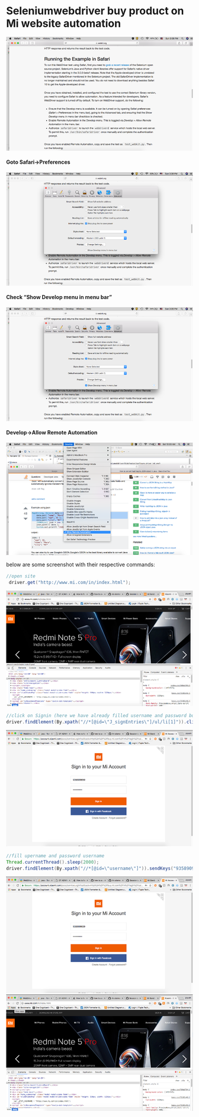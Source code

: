 # Seleniumwebdriver buy product on Mi website automation

![Throughput Graph](https://github.com/PiyushMittl/seleniumwebdriver/blob/master/configure_driver_im1.png)

#### Goto Safari->Preferences
![Throughput Graph](https://github.com/PiyushMittl/seleniumwebdriver/blob/master/configure_driver_im2.png)

#### Check “Show Develop menu in menu bar”
![Throughput Graph](https://github.com/PiyushMittl/seleniumwebdriver/blob/master/configure_driver_im3.png)

#### Develop->Allow Remote Automation
![Throughput Graph](https://github.com/PiyushMittl/seleniumwebdriver/blob/master/configure_driver_im4.png)


below are some screenshot with their respective commands:

```java
//open site
 driver.get("http://www.mi.com/in/index.html");
```
![Throughput Graph](https://github.com/PiyushMittl/seleniumwebdriver/blob/master/opensite.png)
```java
//click on Signin (here we have already filled username and password but we will fill it programatically through webdriver)
driver.findElement(By.xpath("//*[@id=\"J_signEntries\"]/ul/li[1]")).click();
```
![Throughput Graph](https://github.com/PiyushMittl/seleniumwebdriver/blob/master/username.png)
```java
//fill upername and password username
Thread.currentThread().sleep(2000);
driver.findElement(By.xpath("//*[@id=\"username\"]")).sendKeys("9358909659");
```
![Throughput Graph](https://github.com/PiyushMittl/seleniumwebdriver/blob/master/password.png)
![Throughput Graph](https://github.com/PiyushMittl/seleniumwebdriver/blob/master/signin.png)


